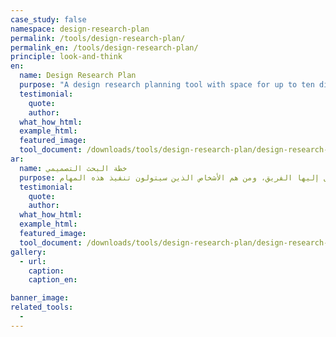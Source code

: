 ```yaml
---
case_study: false
namespace: design-research-plan
permalink: /tools/design-research-plan/
permalink_en: /tools/design-research-plan/
principle: look-and-think
en:
  name: Design Research Plan
  purpose: "A design research planning tool with space for up to ten different techniques to acquire different pieces of information. Researching each point requires teams to think and answer questions such as, what will they ask, how will they document their findings, and who will be doing what?"
  testimonial:
    quote:
    author:
  what_how_html:
  example_html:
  featured_image:
  tool_document: /downloads/tools/design-research-plan/design-research-plan-en.pdf
ar:
  name: خطة البحث التصميمي
  purpose: تحتوي أداة تخطيط البحث التصميمي على مساحة تتسع لعشر تقنيات مختلفة لاكتساب عدة أجزاء من المعلومات. يتطلب البحث في كل نقطة عدة فرق للتفكير بالأسئلة والإجابة عليها، من مثل، ما هي الأسئلة المطروحة، وكيف سيتم توثيق النتائج التي توصل إليها الفريق، ومن هم الأشخاص الذين سيتولون تنفيذ هذه المهام.
  testimonial:
    quote:
    author:
  what_how_html:
  example_html:
  featured_image:
  tool_document: /downloads/tools/design-research-plan/design-research-plan-ar.pdf
gallery:
  - url:
    caption:
    caption_en:

banner_image:
related_tools:
  -
---
```

